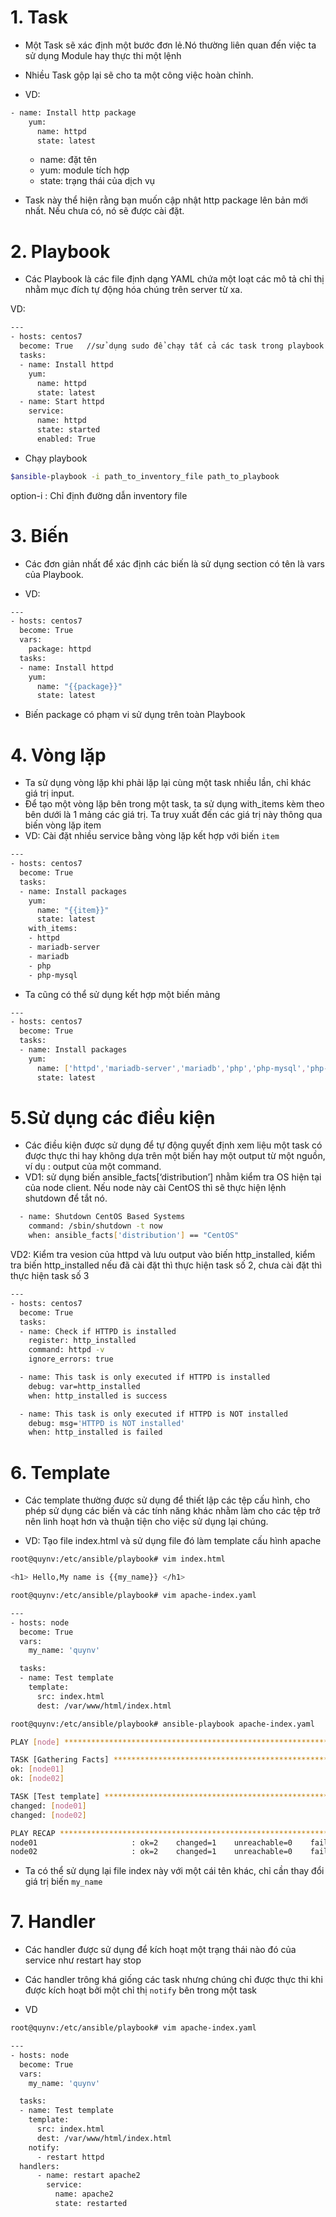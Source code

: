 # 1. Task

- Một Task sẽ xác định một bước đơn lẻ.Nó thường liên quan đến việc ta sử dụng Module hay thực thi một lệnh

- Nhiều Task gộp lại sẽ cho ta một công việc hoàn chỉnh.

- VD:

```sh
- name: Install http package
    yum:
      name: httpd
      state: latest
```

<ul>
  <ul>
    <li> name: đặt tên
    <li> yum: module tích hợp
    <li> state: trạng thái của dịch vụ
    </ul>
  </ul>
  
- Task này thể hiện rằng bạn muốn cập nhật http package lên bản mới nhất. Nếu chưa có, nó sẽ được cài đặt.

# 2. Playbook

- Các Playbook là các file định dạng YAML chứa một loạt các mô tả chỉ thị nhằm mục đích tự động hóa chúng trên server từ xa.

VD: 

```sh
---
- hosts: centos7
  become: True   //sử dụng sudo để chạy tất cả các task trong playbook
  tasks:
  - name: Install httpd
    yum:
      name: httpd
      state: latest
  - name: Start httpd
    service:
      name: httpd
      state: started
      enabled: True
```

- Chạy playbook

```sh
$ansible-playbook -i path_to_inventory_file path_to_playbook
```
option-i : Chỉ định đường dẫn inventory file

# 3. Biến

- Các đơn giản nhất để xác định các biến là sử dụng section có tên là vars của Playbook.

- VD:

```sh
---
- hosts: centos7
  become: True
  vars:
    package: httpd
  tasks:
  - name: Install httpd
    yum:
      name: "{{package}}"
      state: latest
```
- Biến package có phạm vi sử dụng trên toàn Playbook

# 4. Vòng lặp

- Ta sử dụng vòng lặp khi phải lặp lại cùng một task nhiều lần, chỉ khác giá trị input.
- Để tạo một vòng lặp bên trong một task, ta sử dụng with_items kèm theo bên dưới là 1 mảng các giá trị. Ta truy xuất đến các giá trị này thông qua biến vòng lặp item
- VD: Cài đặt nhiều service bằng vòng lặp kết hợp với biến `item`
```sh
---
- hosts: centos7
  become: True
  tasks:
  - name: Install packages
    yum:
      name: "{{item}}"
      state: latest
    with_items:
    - httpd
    - mariadb-server
    - mariadb
    - php
    - php-mysql
```

- Ta cũng có thể sử dụng kết hợp một biến mảng

```sh
---
- hosts: centos7
  become: True
  tasks:
  - name: Install packages
    yum:
      name: ['httpd','mariadb-server','mariadb','php','php-mysql','php-fpm']
      state: latest
```

# 5.Sử dụng các điều kiện


- Các điều kiện được sử dụng để tự động quyết định xem liệu một task có được thực thi hay không dựa trên một biến hay một output từ một nguồn, ví dụ : output của một command.
- VD1: sử dụng biến ansible_facts[‘distribution’] nhằm kiểm tra OS hiện tại của node client. Nếu node này cài CentOS thì sẽ thực hiện lệnh shutdown để tắt nó.
```sh
  - name: Shutdown CentOS Based Systems
    command: /sbin/shutdown -t now
    when: ansible_facts['distribution'] == "CentOS"
```
 VD2: Kiểm tra vesion của httpd và lưu output vào biến http_installed, kiểm tra biến http_installed nếu đã cài đặt thì thực hiện task số 2, chưa cài đặt thì thực hiện task số 3
```sh
---
- hosts: centos7
  become: True
  tasks:
  - name: Check if HTTPD is installed
    register: http_installed
    command: httpd -v
    ignore_errors: true

  - name: This task is only executed if HTTPD is installed
    debug: var=http_installed
    when: http_installed is success

  - name: This task is only executed if HTTPD is NOT installed
    debug: msg='HTTPD is NOT installed'
    when: http_installed is failed

```


# 6. Template

- Các template thường được sử dụng để thiết lập các tệp cấu hình, cho phép sử dụng các biến và các tính năng khác nhằm làm cho các tệp trở nên linh hoạt hơn và thuận tiện cho việc sử dụng lại chúng.

- VD: Tạo file index.html và sử dụng file đó làm template cấu hình apache

```sh
root@quynv:/etc/ansible/playbook# vim index.html

<h1> Hello,My name is {{my_name}} </h1>
```

```sh
root@quynv:/etc/ansible/playbook# vim apache-index.yaml

---
- hosts: node
  become: True
  vars:
    my_name: 'quynv'

  tasks:
  - name: Test template
    template:
      src: index.html
      dest: /var/www/html/index.html
```

```sh
root@quynv:/etc/ansible/playbook# ansible-playbook apache-index.yaml 

PLAY [node] **************************************************************************************************************************************************************

TASK [Gathering Facts] ***************************************************************************************************************************************************
ok: [node01]
ok: [node02]

TASK [Test template] *****************************************************************************************************************************************************
changed: [node01]
changed: [node02]

PLAY RECAP ***************************************************************************************************************************************************************
node01                     : ok=2    changed=1    unreachable=0    failed=0    skipped=0    rescued=0    ignored=0   
node02                     : ok=2    changed=1    unreachable=0    failed=0    skipped=0    rescued=0    ignored=0   
```
- Ta có thể sử dụng lại file index này với một cái tên khác, chỉ cần thay đổi giá trị biến `my_name`


# 7. Handler 

- Các handler được sử dụng để kích hoạt một trạng thái nào đó của service như restart hay stop

- Các handler trông khá giống các task nhưng chúng chỉ được thực thi khi được kích hoạt bởi một chỉ thị `notify` bên trong một task

- VD

```sh
root@quynv:/etc/ansible/playbook# vim apache-index.yaml

---
- hosts: node
  become: True
  vars:
    my_name: 'quynv'

  tasks:
  - name: Test template
    template:
      src: index.html
      dest: /var/www/html/index.html
    notify:
      - restart httpd
  handlers:
      - name: restart apache2
        service:
          name: apache2
          state: restarted
```








